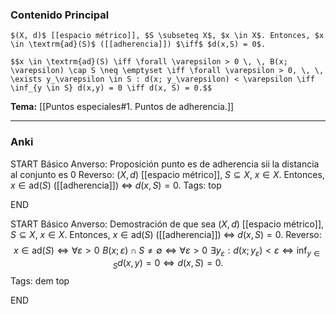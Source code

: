### Contenido Principal

```ad-proposition
$(X, d)$ [[espacio métrico]], $S \subseteq X$, $x \in X$. Entonces, $x \in \textrm{ad}(S)$ ([[adherencia]]) $\iff$ $d(x,S) = 0$.
```

```ad-proof
$$x \in \textrm{ad}(S) \iff \forall \varepsilon > 0 \, \, B(x; \varepsilon) \cap S \neq \emptyset \iff \forall \varepsilon > 0, \, \, \exists y_\varepsilon \in S : d(x; y_\varepsilon) < \varepsilon \iff \inf_{y \in S} d(x,y) = 0 \iff d(x, S) = 0.$$
```

**Tema:** [[Puntos especiales#1. Puntos de adherencia.]]

---
### Anki

START
Básico
Anverso: Proposición punto es de adherencia sii la distancia al conjunto es 0
Reverso: $(X, d)$ [[espacio métrico]], $S \subseteq X$, $x \in X$. Entonces, $x \in \textrm{ad}(S)$ ([[adherencia]]) $\iff$ $d(x,S) = 0$.
Tags: top
<!--ID: 1728549802275-->
END

START
Básico
Anverso: Demostración de que sea $(X, d)$ [[espacio métrico]], $S \subseteq X$, $x \in X$. Entonces, $x \in \textrm{ad}(S)$ ([[adherencia]]) $\iff$ $d(x,S) = 0$.
Reverso: 
$$x \in \textrm{ad}(S) \iff \forall \varepsilon > 0 \, \, B(x; \varepsilon) \cap S \neq \emptyset \iff \forall \varepsilon > 0 \, \, \exists y_\varepsilon : d(x; y_\varepsilon) < \varepsilon \iff \inf_{y \in S} d(x,y) = 0 \iff d(x, S) = 0.$$
Tags: dem top
<!--ID: 1728549802329-->
END